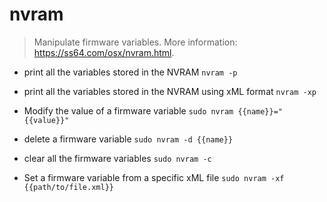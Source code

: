 # nvram
> Manipulate firmware variables.
> More information: <https://ss64.com/osx/nvram.html>.

- print all the variables stored in the NVRAM
`nvram -p`

- print all the variables stored in the NVRAM using xML format
`nvram -xp`

- Modify the value of a firmware variable
`sudo nvram {{name}}="{{value}}"`

- delete a firmware variable
`sudo nvram -d {{name}}`

- clear all the firmware variables
`sudo nvram -c`

- Set a firmware variable from a specific xML file
`sudo nvram -xf {{path/to/file.xml}}`
